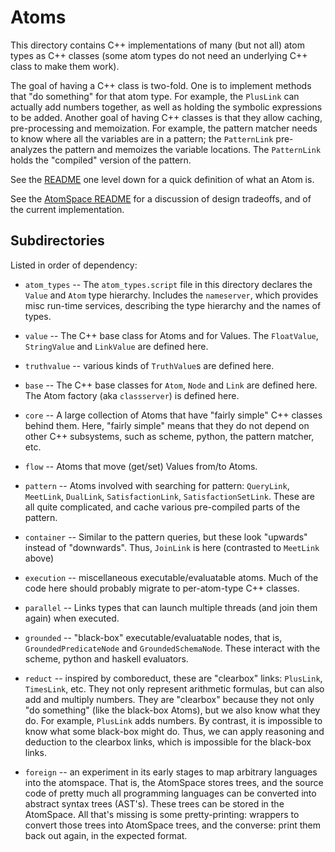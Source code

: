 
Atoms
=====

This directory contains C++ implementations of many (but not all)
atom types as C++ classes (some atom types do not need an underlying
C++ class to make them work).

The goal of having a C++ class is two-fold. One is to implement methods
that "do something" for that atom type. For example, the `PlusLink`
can actually add numbers together, as well as holding the symbolic
expressions to be added.  Another goal of having C++ classes is that
they allow caching, pre-processing and memoization. For example, the
pattern matcher needs to know where all the variables are in a pattern;
the `PatternLink` pre-analyzes the pattern and memoizes the variable
locations. The `PatternLink` holds the "compiled" version of the
pattern.

See the [README](../README.md) one level down for a quick definition
of what an Atom is.

See the [AtomSpace README](../atomspace/README.md) for a discussion of
design tradeoffs, and of the current implementation.

Subdirectories
--------------
Listed in order of dependency:

 * `atom_types` -- The `atom_types.script` file in this directory
   declares the `Value` and `Atom` type hierarchy. Includes the
   `nameserver`, which provides misc run-time services, describing
   the type hierarchy and the names of types.

 * `value` -- The C++ base class for Atoms and for Values. The
   `FloatValue`, `StringValue` and `LinkValue` are defined here.

 * `truthvalue` -- various kinds of `TruthValue`s are defined here.

 * `base` -- The C++ base classes for `Atom`, `Node` and `Link` are
   defined here. The Atom factory (aka `classserver`) is defined here.

 * `core` -- A large collection of Atoms that have "fairly simple"
   C++ classes behind them.  Here, "fairly simple" means that they do
   not depend on other C++ subsystems, such as scheme, python, the
   pattern matcher, etc.

 * `flow` -- Atoms that move (get/set) Values from/to Atoms.

 * `pattern` -- Atoms involved with searching for pattern: `QueryLink`,
   `MeetLink`, `DualLink`, `SatisfactionLink`, `SatisfactionSetLink`.
   These are all quite complicated, and cache various pre-compiled
   parts of the pattern.

 * `container` -- Similar to the pattern queries, but these look
   "upwards" instead of "downwards". Thus, `JoinLink` is here
   (contrasted to `MeetLink` above)

 * `execution` -- miscellaneous executable/evaluatable atoms. Much of
   the code here should probably migrate to per-atom-type C++ classes.

 * `parallel` -- Links types that can launch multiple threads (and join
   them again) when executed.

 * `grounded` -- "black-box" executable/evaluatable nodes, that is,
   `GroundedPredicateNode` and `GroundedSchemaNode`.  These interact
    with the scheme, python and haskell evaluators.

 * `reduct` -- inspired by comboreduct, these are "clearbox" links:
   `PlusLink`, `TimesLink`, etc. They not only represent arithmetic
   formulas, but can also add and multiply numbers.  They are
   "clearbox" because they not only "do something" (like the black-box
   Atoms), but we also know what they do.  For example, `PlusLink` adds
   numbers.  By contrast, it is impossible to know what some black-box
   might do. Thus, we can apply reasoning and deduction to the clearbox
   links, which is impossible for the black-box links.

 * `foreign` -- an experiment in its early stages to map arbitrary
   languages into the atomspace. That is, the AtomSpace stores trees,
   and the source code of pretty much all programming languages can be
   converted into abstract syntax trees (AST's). These trees can be
   stored in the AtomSpace. All that's missing is some pretty-printing:
   wrappers to convert those trees into AtomSpace trees, and the
   converse: print them back out again, in the expected format.
